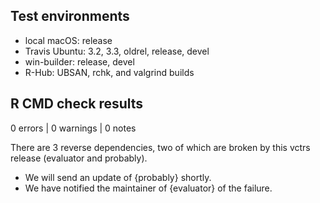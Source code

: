 
## Test environments

* local macOS: release
* Travis Ubuntu: 3.2, 3.3, oldrel, release, devel
* win-builder: release, devel
* R-Hub: UBSAN, rchk, and valgrind builds

## R CMD check results

0 errors | 0 warnings | 0 notes

There are 3 reverse dependencies, two of which are broken by this
vctrs release (evaluator and probably).

- We will send an update of {probably} shortly.
- We have notified the maintainer of {evaluator} of the failure.
